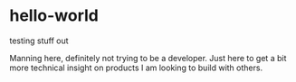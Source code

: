 # hello-world
testing stuff out

Manning here, definitely not trying to be a developer. Just here to get a bit more technical insight on products I am looking to build with others.
